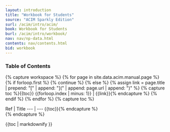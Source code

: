 ```yaml
---
layout: introduction
title: "Workbook for Students"
source: "ACIM Sparkly Edition"
surl: /acim/intro/acim/
book: Workbook for Students
burl: /acim/intro/workbook/
nav: nav/np-data.html
contents: nav/contents.html
bid: workbook
---
```


### Table of Contents

{% capture workspace %}
  {% for page in site.data.acim.manual.page %}
    {% if forloop.first %}
      {% continue %}
    {% else %}
      {% assign link = page.title | prepend: "[" | append: "](" | append: page.url | append: ")" %}
{% capture toc %}{{toc}}
  {{forloop.index | minus: 1}} | {{link}}{% endcapture %}
    {% endif %}
  {% endfor %}
  {% capture toc %}
<div id="manual-contents" markdown="1" class="acim-toc">
Ref | Title
--- | --- {{toc}}{% endcapture %}
</div>
{% endcapture %}

{{toc | markdownify }}



